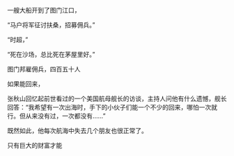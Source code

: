 

一艘大船开到了图门江口，

“马户将军征讨扶桑，招募佣兵。”

“时超，”

“死在沙场，总比死在茅屋里好。”

图门邦雇佣兵，四百五十人


如果能回来，

张秋山回忆起前世看过的一个美国航母舰长的访谈，主持人问他有什么遗憾，舰长回答：“我希望有一次出海时，手下的小伙子们能一个不少的回来，哪怕一次就行。但从来没有过，一次都没有……”

既然如此，他每次航海中失去几个朋友也很正常了。

只有巨大的财富才能

